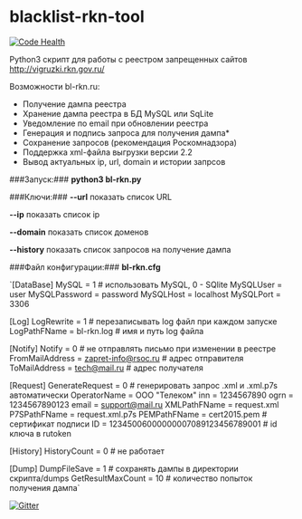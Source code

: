 # blacklist-rkn-tool

[![Code Health](https://landscape.io/github/Prototype-X/blacklist-rkn-tool/master/landscape.svg?style=flat)](https://landscape.io/github/Prototype-X/blacklist-rkn-tool/master)

Python3 скрипт для работы с реестром запрещенных сайтов http://vigruzki.rkn.gov.ru/

Возможности bl-rkn.ru:
* Получение дампа реестра
* Хранение дампа реестра в БД MySQL или SqLite
* Уведомление по email при обновлении реестра
* Генерация и подпись запроса для получения дампа*
* Сохранение запросов (рекомендация Роскомнадзора)
* Поддержка xml-файла выгрузки версии 2.2
* Вывод актуальных ip, url, domain и истории запрсов

###Запуск:###
**python3 bl-rkn.py**

###Ключи:###
**--url** показать список URL

**--ip** показать список ip

**--domain** показать список доменов

**--history** показать список запросов на получение дампа

###Файл конфигурации:###
**bl-rkn.cfg**

`[DataBase]
MySQL = 1 # использовать MySQL, 0 - SQlite
MySQLUser = user
MySQLPassword = password
MySQLHost = localhost
MySQLPort = 3306

[Log]
LogRewrite = 1 # перезаписывать log файл при каждом запуске
LogPathFName = bl-rkn.log # имя и путь log файла

[Notify]
Notify = 0 # не отправлять письмо при изменении в реестре
FromMailAddress = zapret-info@rsoc.ru # адрес отправителя
ToMailAddress = tech@mail.ru # адрес получателя

[Request]
GenerateRequest = 0 # генерировать запрос .xml и .xml.p7s автоматически
OperatorName = ООО "Телеком"
inn = 1234567890
ogrn = 1234567890123
email = support@mail.ru
XMLPathFName = request.xml
P7SPathFName = request.xml.p7s
PEMPathFName = cert2015.pem # сертификат подписи
ID = 12345006000000007089123456789001 # id ключа в rutoken

[History]
HistoryCount = 0 # не работает

[Dump]
DumpFileSave = 1 # сохранять дампы в директории скрипта/dumps
GetResultMaxCount = 10 # количество попыток получения дампа`

[![Gitter](https://badges.gitter.im/Join%20Chat.svg)](https://gitter.im/Prototype-X/blacklist-rkn-tool?utm_source=badge&utm_medium=badge&utm_campaign=pr-badge)